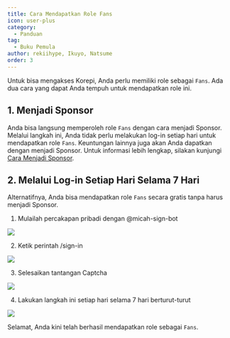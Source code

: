 ```yaml
---
title: Cara Mendapatkan Role Fans
icon: user-plus
category:
  - Panduan
tag:
  - Buku Pemula
author: rekiihype, Ikuyo, Natsume
order: 3
---
```


Untuk bisa mengakses Korepi, Anda perlu memiliki role sebagai `Fans`. Ada dua cara yang dapat Anda tempuh untuk mendapatkan role ini.

## 1. Menjadi Sponsor

Anda bisa langsung memperoleh role `Fans` dengan cara menjadi Sponsor. Melalui langkah ini, Anda tidak perlu melakukan log-in setiap hari untuk mendapatkan role `Fans`. Keuntungan lainnya juga akan Anda dapatkan dengan menjadi Sponsor. Untuk informasi lebih lengkap, silakan kunjungi [Cara Menjadi Sponsor](sponsor.md).

## 2. Melalui Log-in Setiap Hari Selama 7 Hari

Alternatifnya, Anda bisa mendapatkan role `Fans` secara gratis tanpa harus menjadi Sponsor.

1. Mulailah percakapan pribadi dengan @micah-sign-bot

[![](https://i.postimg.cc/KcfrVCKr/signin1.png)](https://postimg.cc/grwZLSHn)

2. Ketik perintah /sign-in

[![](https://i.postimg.cc/fy8c904g/signin2.png)](https://postimg.cc/QKWKLCdp)

3. Selesaikan tantangan Captcha

[![](https://i.postimg.cc/ZRFFJMwm/signin3.png)](https://postimg.cc/FdzJZDtC)

4. Lakukan langkah ini setiap hari selama 7 hari berturut-turut

[![](https://i.postimg.cc/Nf07wbmh/signin4.png)](https://postimg.cc/t7LV33BD)

Selamat, Anda kini telah berhasil mendapatkan role sebagai `Fans`.
